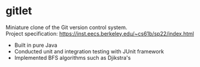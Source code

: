 # gitlet
Miniature clone of the Git version control system.  
Project specification: https://inst.eecs.berkeley.edu/~cs61b/sp22/index.html

- Built in pure Java
- Conducted unit and integration testing with JUnit framework
- Implemented BFS algorithms such as Djikstra's
